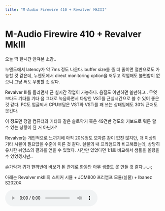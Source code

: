 ```yaml
---
title: "M-Audio Firewire 410 + Revalver MkIII"
---
```

# M-Audio Firewire 410 + Revalver MkIII

오늘 딱 한시간 만져본 소감..

누엔도에서 latency가 약 7ms 정도 나온다. buffer size를 좀 더 줄이면 절반으로도 가능할 것 같은데, 누엔도에서 direct monitoring option을 꺼두고 작업해도 불편함이 없으니 그냥 써도 무방할 것 같다.

Revalver III를 돌리면서 근 실시간 작업이 가능하다. 음질도 이만하면 쓸만하고.. 무엇보다도 기타를 기타 음 그대로 녹음하면서 다양한 VST를 근실시간으로 쓸 수 있어 좋은 것 같다. PC도 업글되서 CPU부담은 VST와 VSTi를 꽤 쓰는 상태임에도 30% 근처도 못간다.

이 정도면 정말 컴퓨터와 기타와 같은 솔로악기 혹은 49건반 정도의 키보드로 뭐든 할 수 있는 상황이 된 거 아닌가?

Revalver는 개인적으로 느끼기에 아직 20%정도 모자른 감이 없진 않지만, 더 이상의 기타 시뮬이 필요없을 수준에 이른 것 같다. 실물의 내 프리앰프와 비교해봤는데, 상당히 유사한 뉘앙스의 결과를 얻을 수 있었다. 시간만 있었다면 1:1로 비교해서 샘플을 올렸을 수 있었겠지만..

손가락과 귀가 한꺼번에 바보가 된 관계로 한동안 아무 샘플도 못 만들 것 같다..-_-; 

아래는 Revalver mkIII의 스피커 시뮬 + JCM800 프리앰프 모듈(실물) + Ibanez S2020X

![audio](f0c0423ad0647e9802b27aa6459fc812.mp3)



